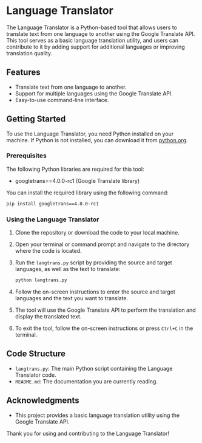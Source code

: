 # Language Translator

The Language Translator is a Python-based tool that allows users to translate text from one language to another using the Google Translate API. This tool serves as a basic language translation utility, and users can contribute to it by adding support for additional languages or improving translation quality.

## Features

- Translate text from one language to another.
- Support for multiple languages using the Google Translate API.
- Easy-to-use command-line interface.

## Getting Started

To use the Language Translator, you need Python installed on your machine. If Python is not installed, you can download it from [python.org](https://www.python.org/downloads/).

### Prerequisites

The following Python libraries are required for this tool:

- googletrans==4.0.0-rc1 (Google Translate library)

You can install the required library using the following command:

```bash
pip install googletrans==4.0.0-rc1
```

### Using the Language Translator

1. Clone the repository or download the code to your local machine.

2. Open your terminal or command prompt and navigate to the directory where the code is located.

3. Run the `langtrans.py` script by providing the source and target languages, as well as the text to translate:

   ```bash
   python langtrans.py
   ```

4. Follow the on-screen instructions to enter the source and target languages and the text you want to translate.

5. The tool will use the Google Translate API to perform the translation and display the translated text.

6. To exit the tool, follow the on-screen instructions or press `Ctrl+C` in the terminal.

## Code Structure

- `langtrans.py`: The main Python script containing the Language Translator code.
- `README.md`: The documentation you are currently reading.

## Acknowledgments

- This project provides a basic language translation utility using the Google Translate API.

Thank you for using and contributing to the Language Translator!